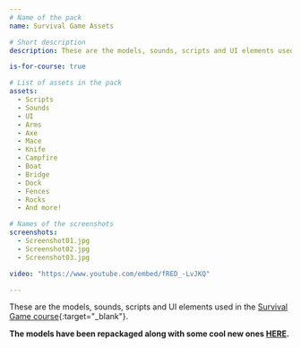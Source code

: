 ```yaml
---
# Name of the pack
name: Survival Game Assets

# Short description
description: These are the models, sounds, scripts and UI elements used in the Survival Game course.

is-for-course: true

# List of assets in the pack
assets:
  - Scripts
  - Sounds
  - UI
  - Arms
  - Axe
  - Mace
  - Knife
  - Campfire
  - Boat
  - Bridge
  - Dock
  - Fences
  - Rocks
  - And more!

# Names of the screenshots
screenshots:
  - Screenshot01.jpg
  - Screenshot02.jpg
  - Screenshot03.jpg

video: "https://www.youtube.com/embed/fRED_-LvJKQ"

---
```


These are the models, sounds, scripts and UI elements used in the [Survival Game course](https://www.youtube.com/playlist?list=PLPV2KyIb3jR7F_B4p8X3YwHPaExh0R9Kk){:target="_blank"}.

**The models have been repackaged along with some cool new ones [HERE](/assets/adventure-starter-pack/).**
